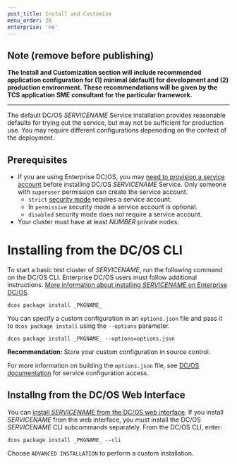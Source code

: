 ```yaml
---
post_title: Install and Customize
menu_order: 20
enterprise: 'no'
---
```


## Note (remove before publishing)
__The Install and Customization section will include recommended application configuration for (1) minimal (default) for development and (2) production environment.  These recommendations will be given by the TCS application SME consultant for the particular framework.__

-----

The default DC/OS _SERVICENAME_ Service installation provides reasonable defaults for trying out the service, but may not be sufficient for production use. You may require different configurations depeneding on the context of the deployment.

## Prerequisites

- If you are using Enterprise DC/OS, you may [need to provision a service account](https://docs.mesosphere.com/latest/security/service-auth/custom-service-auth/) before installing DC/OS _SERVICENAME_ Service. Only someone with `superuser` permission can create the service account.
  - `strict` [security mode](https://docs.mesosphere.com/latest/administration/installing/custom/configuration-parameters/#security) requires a service account.
  - In `permissive` security mode a service account is optional.
  - `disabled` security mode does not require a service account.
- Your cluster must have at least _NUMBER_ private nodes.

# Installing from the DC/OS CLI

To start a basic test cluster of _SERVICENAME_, run the following command on the DC/OS CLI. Enterprise DC/OS users must follow additional instructions. [More information about installing _SERVICENAME_ on Enterprise DC/OS](https://docs.mesosphere.com/latest/security/service-auth/custom-service-auth/).

```shell
dcos package install _PKGNAME_ 
```

You can specify a custom configuration in an `options.json` file and pass it to `dcos package install` using the `--options` parameter.

```shell
dcos package install _PKGNAME_ --options=options.json
```

**Recommendation:** Store your custom configuration in source control.

For more information on building the `options.json` file, see [DC/OS documentation](https://docs.mesosphere.com/latest/usage/managing-services/config-universe-service/) for service configuration access.

## Installng from the DC/OS Web Interface

You can [install _SERVICENAME_ from the DC/OS web interface](https://docs.mesosphere.com/latest/usage/managing-services/install/). If you install _SERVICENAME_ from the web interface, you must install the DC/OS _SERVICENAME_ CLI subcommands separately. From the DC/OS CLI, enter:

```shell
dcos package install _PKGNAME_ --cli
```

Choose `ADVANCED INSTALLATION` to perform a custom installation.
